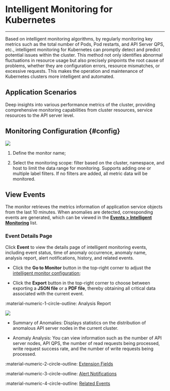 # Intelligent Monitoring for Kubernetes
---

Based on intelligent monitoring algorithms, by regularly monitoring key metrics such as the total number of Pods, Pod restarts, and API Server QPS, etc., intelligent monitoring for Kubernetes can promptly detect and predict potential issues within the cluster. This method not only identifies abnormal fluctuations in resource usage but also precisely pinpoints the root cause of problems, whether they are configuration errors, resource mismatches, or excessive requests. This makes the operation and maintenance of Kubernetes clusters more intelligent and automated.

## Application Scenarios

Deep insights into various performance metrics of the cluster, providing comprehensive monitoring capabilities from cluster resources, service resources to the API server level.

## Monitoring Configuration {#config}

![](../img/k8s.png)

1. Define the monitor name;

2. Select the monitoring scope: filter based on the cluster, namespace, and host to limit the data range for monitoring. Supports adding one or multiple label filters. If no filters are added, all metric data will be monitored.


## View Events

The monitor retrieves the metrics information of application service objects from the last 10 minutes. When anomalies are detected, corresponding events are generated, which can be viewed in the [**Events > Intelligent Monitoring**](../../events/inte-monitoring-event.md) list.

### Event Details Page

Click **Event** to view the details page of intelligent monitoring events, including event status, time of anomaly occurrence, anomaly name, analysis report, alert notifications, history, and related events.

* Click the **Go to Monitor** button in the top-right corner to adjust the [intelligent monitor configuration](index.md);

* Click the **Export** button in the top-right corner to choose between exporting a **JSON file** or a **PDF file**, thereby obtaining all critical data associated with the current event.

:material-numeric-1-circle-outline: Analysis Report

![](../img/k8s-1.png)


* Summary of Anomalies: Displays statistics on the distribution of anomalous API server nodes in the current cluster.

* Anomaly Analysis: You can view information such as the number of API server nodes, API QPS, the number of read requests being processed, write request success rate, and the number of write requests being processed.

<!--
**Note**: When there are multiple intervals of anomalies, the **Anomaly Analysis** dashboard defaults to displaying the first interval's anomaly situation. You can switch by clicking the [Anomaly Value Distribution Chart], and after switching, the anomaly analysis dashboard synchronizes accordingly.
-->

:material-numeric-2-circle-outline: [Extension Fields](../../events/event-explorer/event-details.md#extension)

:material-numeric-3-circle-outline: [Alert Notifications](../../events/event-explorer/event-details.md#alarm)

:material-numeric-4-circle-outline: [Related Events](../../events/event-explorer/event-details.md#relevance)
